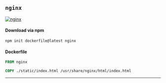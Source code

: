 ## `nginx`


[![nginx](https://github.com/seanghay/dockerfile/actions/workflows/nginx.yml/badge.svg)](https://github.com/seanghay/dockerfile/actions/workflows/nginx.yml)

#### Download via npm

```
npm init dockerfile@latest nginx
```


#### Dockerfile

```dockerfile
FROM nginx

COPY ./static/index.html /usr/share/nginx/html/index.html

```


---

